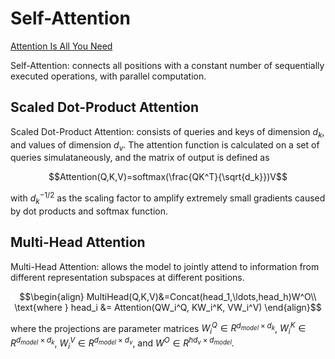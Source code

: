 # Self-Attention
[Attention Is All You Need](https://proceedings.neurips.cc/paper/2017/file/3f5ee243547dee91fbd053c1c4a845aa-Paper.pdf)

Self-Attention: connects all positions with a constant number of sequentially executed operations, with parallel computation.

## Scaled Dot-Product Attention
Scaled Dot-Product Attention: consists of queries and keys of dimension $d_k$, and values of dimension $d_v$. The attention function is calculated on a set of queries simulataneously, and the matrix of output is defined as
```math
Attention(Q,K,V)=softmax(\frac{QK^T}{\sqrt{d_k}})V
```
with $d_k^{-1/2}$ as the scaling factor to amplify extremely small gradients caused by dot products and softmax function.

## Multi-Head Attention
Multi-Head Attention: allows the model to jointly attend to information from different representation subspaces at different positions.
```math
\begin{align}
MultiHead(Q,K,V)&=Concat(head_1,\ldots,head_h)W^O\\
\text{where } head_i &= Attention(QW_i^Q, KW_i^K, VW_i^V)
\end{align}
```
where the projections are parameter matrices $W_i^Q\in R^{d_{model}\times d_k}$, $W_i^K\in R^{d_{model}\times d_k}$, $W_i^V\in R^{d_{model}\times d_v}$, and $W^O\in R^{hd_{v}\times d_{model}}$.

